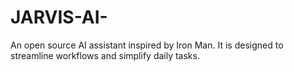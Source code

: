 # JARVIS-AI-
An open source AI assistant inspired by Iron Man. It is designed to streamline workflows and simplify daily tasks. 
